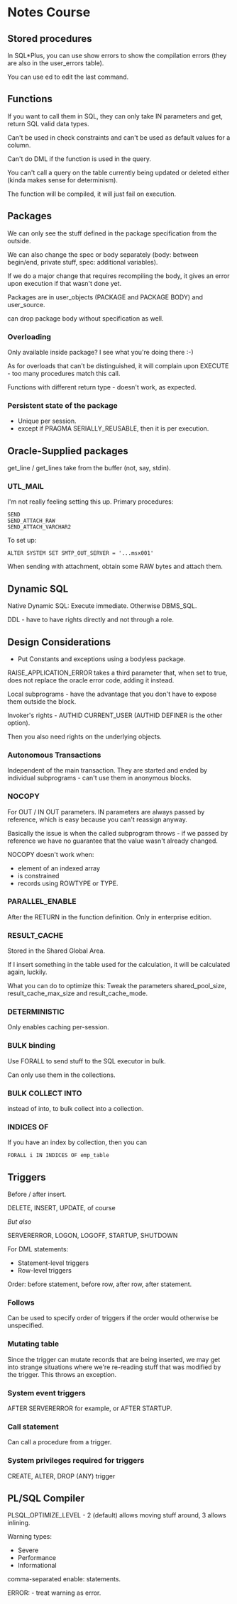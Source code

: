 # Notes Course

## Stored procedures
In SQL*Plus, you can use show errors to show the compilation errors (they
are also in the user_errors table).

You can use ed to edit the last command.

## Functions
If you want to call them in SQL, they can only take IN parameters and
get, return SQL valid data types.

Can't be used in check constraints and can't be used as default values for a column.

Can't do DML if the function is used in the query.

You can't call a query on the table currently being updated or deleted
either (kinda makes sense for determinism).

The function will be compiled, it will just fail on execution.

## Packages
We can only see the stuff defined in the package specification from the
outside.

We can also change the spec or body separately (body: between begin/end,
private stuff, spec: additional variables).

If we do a major change that requires recompiling the body, it gives an
error upon execution if that wasn't done yet.

Packages are in user_objects (PACKAGE and PACKAGE BODY) and user_source.

can drop package body without specification as well.

### Overloading
Only available inside package? I see what you're doing there :-)

As for overloads that can't be distinguished, it will complain upon
EXECUTE - too many procedures match this call.

Functions with different return type - doesn't work, as expected.

### Persistent state of the package
- Unique per session.
- except if PRAGMA SERIALLY_REUSABLE, then it is per execution.

## Oracle-Supplied packages
get_line / get_lines take from the buffer (not, say, stdin).

### UTL_MAIL
I'm not really feeling setting this up. Primary procedures:

	SEND
	SEND_ATTACH_RAW
	SEND_ATTACH_VARCHAR2

To set up:

	ALTER SYSTEM SET SMTP_OUT_SERVER = '...msx001'

When sending with attachment, obtain some RAW bytes and attach them.

## Dynamic SQL
Native Dynamic SQL: Execute immediate. Otherwise DBMS_SQL.

DDL - have to have rights directly and not through a role.

## Design Considerations
- Put Constants and exceptions using a bodyless package.

RAISE_APPLICATION_ERROR takes a third parameter that, when set to true, does not replace the oracle error code, adding it instead.

Local subprograms - have the advantage that you don't have to expose them
outside the block.

Invoker's rights - AUTHID CURRENT_USER (AUTHID DEFINER is the other option).

Then you also need rights on the underlying objects.

### Autonomous Transactions
Independent of the main transaction. They are started and ended by
individual subprograms - can't use them in anonymous blocks.

### NOCOPY
For OUT / IN OUT parameters. IN parameters are always passed by reference,
which is easy because you can't reassign anyway.

Basically the issue is when the called subprogram throws - if we passed
by reference we have no guarantee that the value wasn't already changed.

NOCOPY doesn't work when:
- element of an indexed array
- is constrained
- records using ROWTYPE or TYPE.

### PARALLEL_ENABLE
After the RETURN in the function definition. Only in enterprise edition.

### RESULT_CACHE
Stored in the Shared Global Area.

If I insert something in the table used for the calculation, it will be
calculated again, luckily.

What you can do to optimize this: Tweak the parameters shared_pool_size,
result_cache_max_size and result_cache_mode.

### DETERMINISTIC
Only enables caching per-session.

### BULK binding
Use FORALL to send stuff to the SQL executor in bulk.

Can only use them in the collections.

### BULK COLLECT INTO
instead of into, to bulk collect into a collection.

### INDICES OF
If you have an index by collection, then you can

	FORALL i IN INDICES OF emp_table

## Triggers
Before / after insert.

DELETE, INSERT, UPDATE, of course

*But also*

SERVERERROR, LOGON, LOGOFF, STARTUP, SHUTDOWN

For DML statements:
- Statement-level triggers
- Row-level triggers

Order: before statement, before row, after row, after statement.

### Follows
Can be used to specify order of triggers if the order would otherwise
be unspecified.

### Mutating table
Since the trigger can mutate records that are being inserted, we may get
into strange situations where we're re-reading stuff that was modified by
the trigger. This throws an exception.

### System event triggers
AFTER SERVERERROR for example, or AFTER STARTUP.

### Call statement
Can call a procedure from a trigger.

### System privileges required for triggers
CREATE, ALTER, DROP (ANY) trigger

## PL/SQL Compiler
PLSQL_OPTIMIZE_LEVEL - 2 (default) allows moving stuff around, 3 allows inlining.

Warning types:

- Severe
- Performance
- Informational

comma-separated enable: statements.

ERROR: - treat warning as error.


